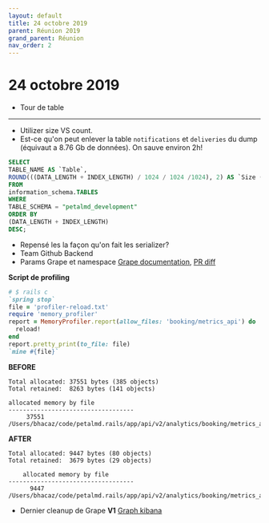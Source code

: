 ```yaml
---
layout: default
title: 24 octobre 2019
parent: Réunion 2019
grand_parent: Réunion
nav_order: 2
---
```


# 24 octobre 2019

- Tour de table

 ---
- Utilizer size VS count.
- Est-ce qu'on peut enlever la table `notifications` et `deliveries` du dump (équivaut a 8.76 Gb de données). On sauve environ 2h!
```sql
SELECT
TABLE_NAME AS `Table`,
ROUND(((DATA_LENGTH + INDEX_LENGTH) / 1024 / 1024 /1024), 2) AS `Size (GB)`
FROM
information_schema.TABLES
WHERE
TABLE_SCHEMA = "petalmd_development"
ORDER BY
(DATA_LENGTH + INDEX_LENGTH)
DESC;
```

- Repensé les la façon qu'on fait les serializer?
- Team Github Backend
- Params Grape et namespace [Grape documentation](https://github.com/ruby-grape/grape#include-parent-namespaces), [PR diff](https://github.com/petalmd/petalmd.rails/pull/4902/files#diff-f2de8f1752b6f2df73b0c4e755bd69c0R4)

**Script de profiling**
```ruby
# $ rails c
`spring stop`
file = 'profiler-reload.txt'
require 'memory_profiler'
report = MemoryProfiler.report(allow_files: 'booking/metrics_api') do
  reload!
end
report.pretty_print(to_file: file)
`mine #{file}`
```

**BEFORE**
```
Total allocated: 37551 bytes (385 objects)
Total retained:  8263 bytes (141 objects)

allocated memory by file
-----------------------------------
     37551  /Users/bhacaz/code/petalmd.rails/app/api/v2/analytics/booking/metrics_api.rb
```
	
**AFTER**
```
Total allocated: 9447 bytes (80 objects)
Total retained:  3679 bytes (29 objects)

	allocated memory by file
-----------------------------------
      9447  /Users/bhacaz/code/petalmd.rails/app/api/v2/analytics/booking/metrics_api.rb
```
* Dernier cleanup de Grape **V1** [Graph kibana](https://bit.ly/2JiVdaq)


<!--stackedit_data:
eyJoaXN0b3J5IjpbMzY0NDYzNDkwLDE4Nzc0MzE5NzUsMTUxNz
I4NDc4MSw0OTIzNDUzNTMsOTAxNDI3MzAzLC0xOTY5NDYyOTUy
LC0xMjMyNDYyMjI1XX0=
-->